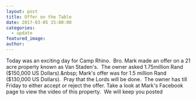 ```yaml
---
layout: post
title: Offer on the Table
date: 2017-03-05 15:00:00
categories:
  - update
featured_image:
author:
---
```


Today was an exciting day for Camp Rhino.&nbsp; Bro. Mark made an offer on a 21 acre property known as Van Staden's.&nbsp; The owner asked 1.75million Rand ($150,000 US Dollars).&nbsp; Mark's offer was for 1.5 million Rand ($130,000 US Dollars).&nbsp; Pray that the Lords will be done.&nbsp; The owner has till Friday to either accept or reject the offer. Take a look at Mark's Facebook page to view the video of this property.&nbsp; We will keep you posted